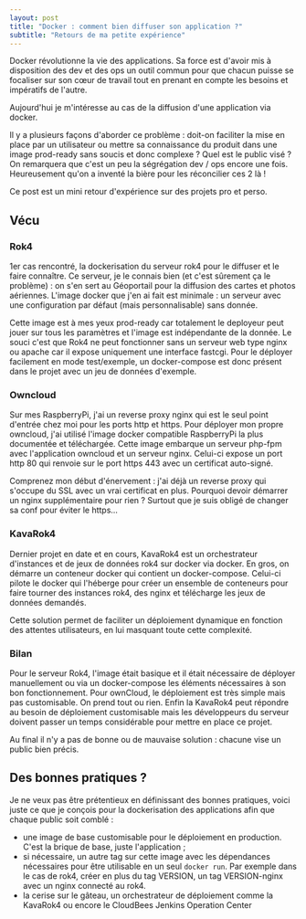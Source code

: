```yaml
---
layout: post
title: "Docker : comment bien diffuser son application ?"
subtitle: "Retours de ma petite expérience"
---
```


Docker révolutionne la vie des applications. Sa force est d'avoir mis à disposition des dev et des ops un outil commun pour que chacun puisse se focaliser sur son cœur de travail tout en prenant en compte les besoins et impératifs de l'autre. 

Aujourd'hui je m'intéresse au cas de la diffusion d'une application via docker.

Il y a plusieurs façons d'aborder ce problème : doit-on faciliter la mise en place par un utilisateur ou mettre sa connaissance du produit dans une image prod-ready sans soucis et donc complexe ? Quel est le public visé ? On remarquera que c'est un peu la ségrégation dev / ops encore une fois. Heureusement qu'on a inventé la bière pour les réconcilier ces 2 là !

Ce post est un mini retour d'expérience sur des projets pro et perso.

## Vécu
### Rok4

1er cas rencontré, la dockerisation du serveur rok4 pour le diffuser et le faire connaître. Ce serveur, je le connais bien (et c'est sûrement ça le problème) : on s'en sert au Géoportail pour la diffusion des cartes et photos aériennes. L'image docker que j'en ai fait est minimale : un serveur avec une configuration par défaut (mais personnalisable) sans donnée.

Cette image est à mes yeux prod-ready car totalement le deployeur peut jouer sur tous les paramètres et l'image est indépendante de la donnée. Le souci c'est que Rok4 ne peut fonctionner sans un serveur web type nginx ou apache car il expose uniquement une interface fastcgi. Pour le déployer facilement en mode test/exemple, un docker-compose est donc présent dans le projet avec un jeu de données d'exemple.

### Owncloud

Sur mes RaspberryPi, j'ai un reverse proxy nginx qui est le seul point d'entrée chez moi pour les ports http et https. Pour déployer mon propre owncloud, j'ai utilisé l'image docker compatible RaspberryPi la plus documentée et téléchargée. Cette image embarque un serveur php-fpm avec l'application owncloud et un serveur nginx. Celui-ci expose un port http 80 qui renvoie sur le port https 443 avec un certificat auto-signé.

Comprenez mon début d'énervement : j'ai déjà un reverse proxy qui s'occupe du SSL avec un vrai certificat en plus. Pourquoi devoir démarrer un nginx supplémentaire pour rien ? Surtout que je suis obligé de changer sa conf pour éviter le https...

### KavaRok4

Dernier projet en date et en cours, KavaRok4 est un orchestrateur d'instances et de jeux de données rok4 sur docker via docker. En gros, on démarre un conteneur docker qui contient un docker-compose. Celui-ci pilote le docker qui l'héberge pour créer un ensemble de conteneurs pour faire tourner des instances rok4, des nginx et télécharge les jeux de données demandés.

Cette solution permet de faciliter un déploiement dynamique en fonction des attentes utilisateurs, en lui masquant toute cette complexité.

### Bilan

Pour le serveur Rok4, l'image était basique et il était nécessaire de déployer manuellement ou via un docker-compose les éléments nécessaires à son bon fonctionnement.
Pour ownCloud, le déploiement est très simple mais pas customisable. On prend tout ou rien.
Enfin la KavaRok4 peut répondre au besoin de déploiement customisable mais les développeurs du serveur doivent passer un temps considérable pour mettre en place ce projet.

Au final il n'y a pas de bonne ou de mauvaise solution : chacune vise un public bien précis.

## Des bonnes pratiques ?

Je ne veux pas être prétentieux en définissant des bonnes pratiques, voici juste ce que je conçois pour la dockerisation des applications afin que chaque public soit comblé : 

- une image de base customisable pour le déploiement en production. C'est la brique de base, juste l'application ;
- si nécessaire, un autre tag sur cette image avec les dépendances nécessaires pour être utilisable en un seul `docker run`. Par exemple dans le cas de rok4, créer en plus du tag VERSION, un tag VERSION-nginx avec un nginx connecté au rok4.
- la cerise sur le gâteau, un orchestrateur de déploiement comme la KavaRok4 ou encore le CloudBees Jenkins Operation Center

